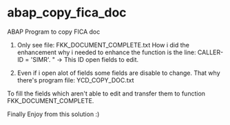 # abap_copy_fica_doc
ABAP Program to copy FICA doc

1) Only see file: FKK_DOCUMENT_COMPLETE.txt
How i did the enhancement why i needed to enhance the function
is the line:
CALLER-ID = 'SIMR'. " -> This ID open fields to edit.


2) Even if i open alot of fields some fields are disable to change.
That why there's program file: YCD_COPY_DOC.txt

To fill the fields which aren't able to edit
and transfer them to function FKK_DOCUMENT_COMPLETE.

Finally Enjoy from this solution :)
 
